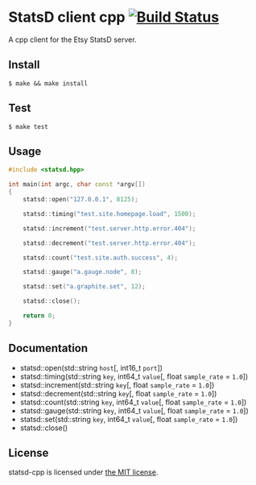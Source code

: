 StatsD client cpp [![Build Status](https://travis-ci.org/euskadi31/statsd-cpp.png)](https://travis-ci.org/euskadi31/statsd-cpp)
=================

A cpp client for the Etsy StatsD server.

Install
-------

~~~shell
$ make && make install
~~~

Test
----

~~~shell
$ make test
~~~

Usage
-----

~~~cpp
#include <statsd.hpp>

int main(int argc, char const *argv[])
{
    statsd::open("127.0.0.1", 8125);

    statsd::timing("test.site.homepage.load", 1500);

    statsd::increment("test.server.http.error.404");

    statsd::decrement("test.server.http.error.404");

    statsd::count("test.site.auth.success", 4);

    statsd::gauge("a.gauge.node", 8);

    statsd::set("a.graphite.set", 12);

    statsd::close();

    return 0;
}
~~~

Documentation
-------------

* statsd::open(std::string `host`[, int16_t `port`])
* statsd::timing(std::string `key`, int64_t `value`[, float `sample_rate` = `1.0`])
* statsd::increment(std::string `key`[, float `sample_rate` = `1.0`])
* statsd::decrement(std::string `key`[, float `sample_rate` = `1.0`])
* statsd::count(std::string `key`, int64_t `value`[, float `sample_rate` = `1.0`])
* statsd::gauge(std::string `key`, int64_t `value`[, float `sample_rate` = `1.0`])
* statsd::set(std::string `key`, int64_t `value`[, float `sample_rate` = `1.0`])
* statsd::close()

License
-------

statsd-cpp is licensed under [the MIT license](LICENSE.md).
